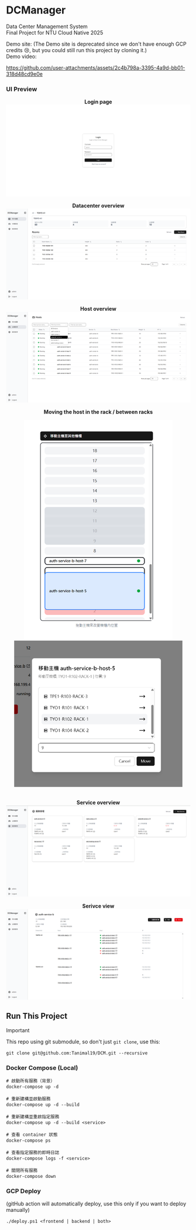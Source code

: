 # DCManager

Data Center Management System  
Final Project for NTU Cloud Native 2025  

Demo site: (The Demo site is deprecated since we don't have enough GCP credits 😢, but you could still run this project by cloning it.)  
Demo video: 

https://github.com/user-attachments/assets/2c4b798a-3395-4a9d-bb01-318d48cd9e0e



### UI Preview
<div align="center">
  
  **Login page**
  <img src="assets/login.png">
  
  **Datacenter overview**
  <img src="assets/overview.png">
  
  **Host overview**
  <img src="assets/host-overview.png">
  
  **Moving the host in the rack / between racks**
  <div>
    <img src="assets/dragging-host1.png" height="600px" ><img src="assets/move-host.png" height="400px" >
  </div>
  <br/>
  
  **Service overview**
  <img src="assets/service-overview.png">
  
  **Serivce view**
  <img src="assets/service-view.png">
</div>

## Run This Project
> [!IMPORTANT]
> This repo using git submodule, so don't just `git clone`, use this:
>
> ```
> git clone git@github.com:Tanimal19/DCM.git --recursive
> ```


### Docker Compose (Local)
```
# 啟動所有服務（背景）
docker-compose up -d

# 重新建構並啟動服務
docker-compose up -d --build

# 重新建構並重啟指定服務
docker-compose up -d --build <service>

# 查看 container 狀態
docker-compose ps

# 查看指定服務的即時日誌
docker-compose logs -f <service>

# 關閉所有服務
docker-compose down
```

### GCP Deploy
(gitHub action will automatically deploy, use this only if you want to deploy manually)
```
./deploy.ps1 <frontend | backend | both>
```

